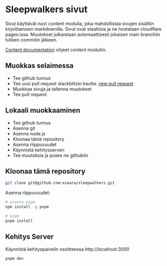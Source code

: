 # Sleepwalkers sivut

Sivut käyttävät nuxt content modulia, joka mahdollistaa sivujen sisällön kirjoittamisen markdownilla. Sivut ovat staattisia ja ne hostataan cloudflare pages:issa. Muutokset julkaistaan automaattisesti jokaisen main branchiin tulleen commitin jälkeen.

[Content documentation](https://content.nuxt.com/) ohjeet content moduliin.

## Muokkas selaimessa

- Tee github tunnus
- Tee uusi pull request stackblitzin kautta: [new pull request](https://pr.new/xvaara/sleepwalkers)
- Muokkaa sivuja ja tallenna muutokset
- Tee pull request

## Lokaali muokkaaminen

- Tee github tunnus
- Asenna git
- Asenna node.js
- Kloonaa tämä repository
- Asenna riippuvuudet
- Käynnistä kehitysserveri
- Tee muutoksia ja puske ne githubiin

## Kloonaa tämä repository

```bash
git clone git@github.com:xvaara/sleepwalkers.git
```

Asenna riippuvuudet:

```bash
# asenna pnpm
npm install -g pnpm

# pnpm
pnpm install
```

## Kehitys Server

Käynnistä kehityspalvelin osoitteessa http://localhost:3000

```bash
pnpm dev
```
